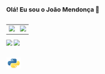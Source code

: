 ### Olá! Eu sou o João Mendonça 👋

<table align="right">
  <row>
    <td>
     <!-- Card -->
      <img height='172' src='https://github-readme-stats.vercel.app/api?username=joa-mendonca&show_icons=true&theme=dark'>
    </td>
    <td>
      <img height='172' src='https://github-readme-stats.vercel.app/api/top-langs/?username=joa-mendonca&layout=compact&theme=dark'>
    </td>
  </row>
</table> 

##
<a href = "mailto:joaok81mendonca@hotmail.com"><img src="https://img.shields.io/badge/-Gmail-%23333?style=for-the-badge&logo=gmail&logoColor=white" target="_blank"></a>
<a href="https://www.linkedin.com/in/jao-mendonca/" target="_blank"><img src="https://img.shields.io/badge/-LinkedIn-%230077B5?style=for-the-badge&logo=linkedin&logoColor=white" target="_blank"></a>

##
<div>
  <img align="center" alt="Joao-Python" height="30" width="40" src="https://raw.githubusercontent.com/devicons/devicon/master/icons/python/python-original.svg">
</div>
